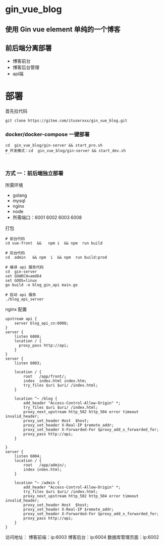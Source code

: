 # gin_vue_blog
## 使用 Gin  vue  element 单纯的一个博客
## 前后端分离部署
- 博客前台
- 博客后台管理
- api端

# 部署
首先拉代码
```
git clone https://gitee.com/ituserxxx/gin_vue_blog.git

```

###  docker/docker-compose 一键部署
```
cd  gin_vue_blog/gin-server && start_pro.sh
# 开发模式：cd  gin_vue_blog/gin-server && start_dev.sh
``


```
###  方式 一：前后端独立部署
所需环境
- golang
- mysql
- nginx
- node
- 所需端口：6001  6002  6003 6008


打包
```
# 前台代码
cd vue-front  &&   npm i  && npm  run build  

# 后台代码
cd  admin   && npm  i  && npm  run build:prod

# 编译 api 服务代码
cd  gin-server 
set GOARCH=amd64
set GOOS=linux
go build -o blog_gin_api main.go

# 启动 api 服务
./blog_api_server

```
nginx 配置

```
upstream api {
    server blog_api_cn:6008;
}
server {
    listen 6008;
    location / {
      proxy_pass http://api;
    }
}
server {
    listen 6003;

    location / {
        root   /app/front/;
        index  index.html index.htm;
        try_files $uri $uri/ /index.html;
    }

    location ^~ /blog {
        add_header "Access-Control-Allow-Origin" *;
        try_files $uri $uri/ /index.html;
        proxy_next_upstream http_502 http_504 error timeout invalid_header;
        proxy_set_header Host  $host;
        proxy_set_header X-Real-IP $remote_addr;
        proxy_set_header X-Forwarded-For $proxy_add_x_forwarded_for;
        proxy_pass http://api;
    }

}
server {
    listen 6004;
    location / {
        root   /app/admin/;
        index index.html;
    }

    location ^~ /admin {
        add_header "Access-Control-Allow-Origin" *;
        try_files $uri $uri/ /index.html;
        proxy_next_upstream http_502 http_504 error timeout invalid_header;
        proxy_set_header Host  $host;
        proxy_set_header X-Real-IP $remote_addr;
        proxy_set_header X-Forwarded-For $proxy_add_x_forwarded_for;
        proxy_pass http://api;
    }
}

```

访问地址：
博客前端：ip:6003
博客后台：ip:6004
数据库管理页面：ip:6002



